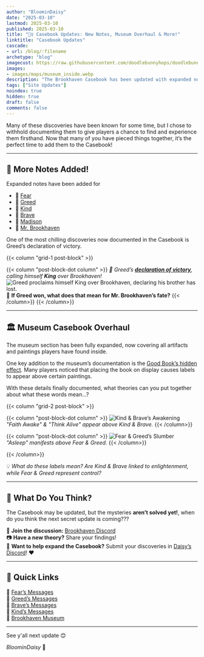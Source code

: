 ```yaml
---
author: "BloominDaisy"
date: "2025-03-10"
lastmod: 2025-03-10
published: 2025-03-10
title: "🕵️‍♀️ Casebook Updates: New Notes, Museum Overhaul & More!"
linktitle: "Casebook Updates"
cascade:
- url: /blog/:filename
archetype: "blog"
imagecust: https://raw.githubusercontent.com/doodlebunnyhops/doodlebunnyhops.github.io/refs/heads/main/static/images/maps/museum_inside.webp
images:
- images/maps/museum_inside.webp
description: "The Brookhaven Casebook has been updated with expanded notes and a full museum overhaul, documenting hidden messages and artifacts that players have discovered."
tags: ["Site Updates"]
noindex: true
hidden: true
draft: false
comments: false
---
```


Many of these discoveries have been known for some time, but I chose to withhold documenting them to give players a chance to find and experience them firsthand. Now that many of you have pieced things together, it’s the perfect time to add them to the Casebook!

---

## **📜 More Notes Added!**  


Expanded notes have been added for 

- 📌 [Fear](/casebook/notes/fear/)
- 📌 [Greed](/casebook/notes/greed/)
- 📌 [Kind](/casebook/notes/kind/)
- 📌 [Brave](/casebook/notes/brave/)
- 📌 [Madison](/casebook/notes/madison/)
- 📌 [Mr. Brookhaven](/casebook/notes/mrbrookhaven/)

One of the most chilling discoveries now documented in the Casebook is Greed’s declaration of victory. 

{{< column "grid-1 post-block" >}}

{{< column "post-block-dot column" >}}
_📜 Greed’s [**declaration of victory**](/casebook/notes/greed/#i-am-king), calling himself **King** over Brookhaven!_
![Greed proclaims himself King over Brookhaven, declaring his brother has lost.](/images/agency_coffin_portal_quest/agency_dungeon_message_greed_declares_victory.webp)
👑 **If Greed won, what does that mean for Mr. Brookhaven’s fate?**
{{< /column>}}
{{< /column>}}

  

---

## **🏛️ Museum Casebook Overhaul**  
The museum section has been fully expanded, now covering all artifacts and paintings players have found inside.  

One key addition to the museum’s documentation is the [Good Book’s hidden effect](/casebook/museum/display_items/good_book). Many players noticed that placing the book on display causes labels to appear above certain paintings. 

With these details finally documented, what theories can you put together about what these words mean...?

{{< column "grid-2 post-block" >}}

{{< column "post-block-dot column" >}}
![Kind & Brave’s Awakening](/images/bh/museum_good_book_reveals_good.webp)  
*"Faith Awake" & "Think Alive" appear above Kind & Brave.*
{{< /column>}}

{{< column "post-block-dot column" >}}
![Fear & Greed’s Slumber](/images/bh/museum_good_book_reveals_asleep.webp)  
*"Asleep" manifests above Fear & Greed.*
{{< /column>}}

{{< /column>}}

💡 *What do these labels mean? Are Kind & Brave linked to enlightenment, while Fear & Greed represent control?*  

---

## **🧐 What Do You Think?**  
The Casebook may be updated, but the mysteries **aren’t solved yet!**, when do you think the next secret update is coming???  

💬 **Join the discussion:** [Brookhaven Discord](https://discord.gg/wolfpaqgames)  
📷 **Have a new theory?** Share your findings!  
📖 **Want to help expand the Casebook?** Submit your discoveries in [Daisy’s Discord](https://discord.gg/fxhXWgxcHV)! ❤️  

---

## **🔗 Quick Links**  
📌 [Fear’s Messages](/casebook/notes/fear/)  
📌 [Greed’s Messages](/casebook/notes/greed/)  
📌 [Brave’s Messages](/casebook/notes/brave/)  
📌 [Kind’s Messages](/casebook/notes/kind/)  
📌 [Brookhaven Museum](/casebook/museum/)  

---

See y'all next update :blush:

_BloominDaisy_ 💜
